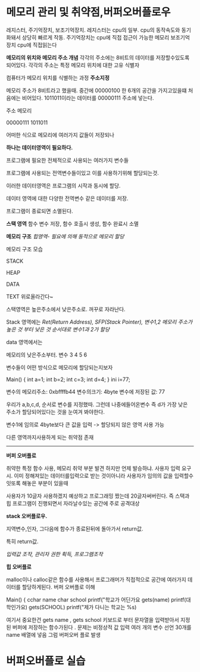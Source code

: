메모리 관리 및 취약점,버퍼오버플로우
===

레지스터, 주기억장치, 보조기억장치. 
레지스터는 cpu의 일부. cpu의 동작속도와 동기화돼서 상당히 빠르게 작동. 주기억장치는 cpu에 직접 접근이 가능한 메모리
보조기억장치 cpu에 직접읽는다 

**메모리의 위치와 메모리 주소 개념**
각각의 주소에는 8비트의 데이터를 저장할수있도록 되어있다. 각각의 주소는 특정 메모리 위치에 대한 고유 식별자

컴퓨터가 메모리 위치를 식별하는 과정 **주소지정**

메모리 주소가 8비트라고 했을때. 중간에 00000100 한 6개의 공간을 가지고있을떄
처음에는 비어있다. 1011011이라는 데이터를 00000111 주소에 넣는다.

주소          메모리

00000111      1011011

어떠한 식으로 메모리에 여러가지 값들이 저장되나

**하나는 데이터영역이 필요하다.** 

프로그램에 필요한 전체적으로 사용되는 여러가지 변수들

프로그램에 사용되는 전역변수들이있고 이를 사용하기위해 할당되는것.

이러한 데이터영역은 프로그램의 시작과 동시에 할당.

데이터 영역에 대한 다양한 전역변수 같은 데이터를 저장.

프로그램이 종료되면 소멸된다.


**스택 영역**
함수 변수 저장, 함수 호출시 생성, 함수 완료시 소멸


**메모리 구조**
*힙영역- 필요에 의해 동적으로 메모리 할당*

메모리 구조 모습

STACK

HEAP

DATA

TEXT  위로올라간다~

스택영역은 높은주소에서 낮은주소로. 꺼꾸로 자라난다.

Stack 영역에는 
*Ret(Return Address), SFP(Stack Pointer), 변수1,2 메모리 주소가 높은 것 부터 낮은 것 순서대로 변수1과 2가 할당*

data 영역에서는

메모리의 낮은주소부터. 변수 3 4 5 6


변수들이 어떤 방식으로 메모리에 할당되는지보자

Main() {
int a=1;
int b=2;
int c=3;
int d=4;
}
ini i=77;

변수의 메모리주소: 0xbffffb44
변수의크기: 4byte
변수에 저장된 값: 77

우리가 a,b,c,d, 순서로 변수를 지정했따. 그런데 나중에들어온변수 즉 d가 가장 낮은 주소가 할당되어있다는 것을 눈여겨 봐야한다.

변수1에 임의로 4byte보다 큰 값을 입력 -> 할당되지 않은 영역 사용 가능

다른 영역까지사용하게 되는 취약점 존재

- - -


**버퍼 오버플로**


취약한 특정 함수 사용, 메모리 취약 부분 발견
하지만 언제 발승하냐. 
사용자 입력 요구시. 
이미 정해져있는 데이터를입력으로 받는 것이아니라 사용자가 임의의 값을 입력할수잇또록 해놓은 부분이 있을때

사용자가 10글자 사용하겠지 예상하고 프로그래밍 짰는데 20글자써버린다.
즉 스택과 힙 프로그램이 진행되면서 자라날수있는 공간에 주로 공격대상

**stack 오버플로우.**


지역변수,인자, 그다음에 함수가 종료된뒤에 돌아가서 return값.

특히 return값.

*입력값 조작, 관리자 권한 획득, 프로그램조작*


**힙 오버플로**


malloc이나 calloc같은 함수를 사용해서 
프로그래머가 직접적으로 공간에 여러가지 데이터를 할당하게된다.
버퍼 오버플로 이해


Main() {
cchar name
char school
printf("학교가 어딘가요
gets(name)
printf(대학인가요)
gets(SCHOOL)
printf("제가 다니는 학교는 %s)


여기서 중요한건 gets name , gets school 
키보드로 부터 문자열을 입력받아서 지정된 버퍼에 저장하는 함수가된다 .
문제는 비정상적 값 입력
여러 개의 변수 선언
30개를 name 배열에 넣음 
그럼 버퍼오버 플로 발생


버퍼오버플로 실습
===



